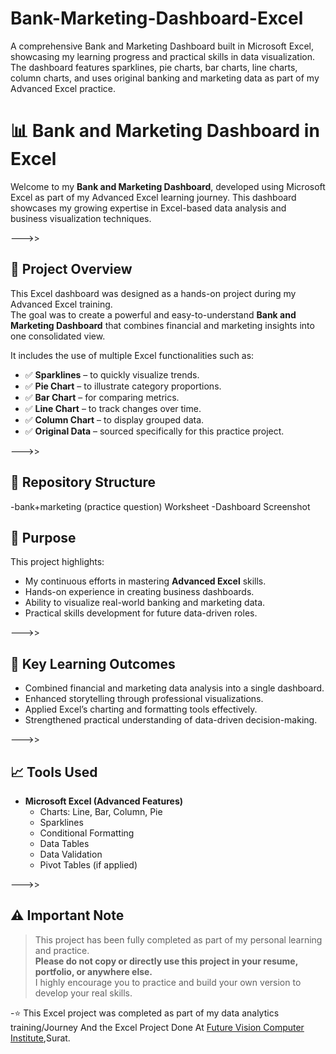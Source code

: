 # Bank-Marketing-Dashboard-Excel
A comprehensive Bank and Marketing Dashboard built in Microsoft Excel, showcasing my learning progress and practical skills in data visualization. The dashboard features sparklines, pie charts, bar charts, line charts, column charts, and uses original banking and marketing data as part of my Advanced Excel practice.

# 📊 Bank and Marketing Dashboard in Excel

Welcome to my **Bank and Marketing Dashboard**, developed using Microsoft Excel as part of my Advanced Excel learning journey. This dashboard showcases my growing expertise in Excel-based data analysis and business visualization techniques.

--->>

## 🚀 Project Overview

This Excel dashboard was designed as a hands-on project during my Advanced Excel training.  
The goal was to create a powerful and easy-to-understand **Bank and Marketing Dashboard** that combines financial and marketing insights into one consolidated view.

It includes the use of multiple Excel functionalities such as:

- ✅ **Sparklines** – to quickly visualize trends.
- ✅ **Pie Chart** – to illustrate category proportions.
- ✅ **Bar Chart** – for comparing metrics.
- ✅ **Line Chart** – to track changes over time.
- ✅ **Column Chart** – to display grouped data.
- ✅ **Original Data** – sourced specifically for this practice project.

--->>

## 📁 Repository Structure

-bank+marketing (practice question) Worksheet 
-Dashboard Screenshot

## 🎯 Purpose

This project highlights:
- My continuous efforts in mastering **Advanced Excel** skills.
- Hands-on experience in creating business dashboards.
- Ability to visualize real-world banking and marketing data.
- Practical skills development for future data-driven roles.

--->>

## 📌 Key Learning Outcomes

- Combined financial and marketing data analysis into a single dashboard.
- Enhanced storytelling through professional visualizations.
- Applied Excel’s charting and formatting tools effectively.
- Strengthened practical understanding of data-driven decision-making.

--->>

## 📈 Tools Used

- **Microsoft Excel (Advanced Features)**
  - Charts: Line, Bar, Column, Pie
  - Sparklines
  - Conditional Formatting
  - Data Tables
  - Data Validation
  - Pivot Tables (if applied)

--->>

## ⚠️ Important Note

> This project has been fully completed as part of my personal learning and practice.  
> **Please do not copy or directly use this project in your resume, portfolio, or anywhere else.**  
> I highly encourage you to practice and build your own version to develop your real skills.

-⭐ This Excel project was completed as part of my data analytics training/Journey And the Excel Project Done At <a href="https://futurevisioncomputers.com/">Future Vision Computer Institute</a>,Surat.
